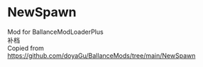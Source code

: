 # NewSpawn
Mod for BallanceModLoaderPlus  
补档  
Copied from https://github.com/doyaGu/BallanceMods/tree/main/NewSpawn
